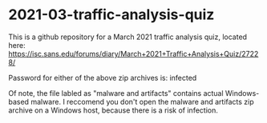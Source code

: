 # 2021-03-traffic-analysis-quiz

This is a github repository for a March 2021 traffic analysis quiz, located here: https://isc.sans.edu/forums/diary/March+2021+Traffic+Analysis+Quiz/27228/

Password for either of the above zip archives is: infected

Of note, the file labled as "malware and artifacts" contains actual Windows-based malware.  I reccomend you don't open the malware and artifacts zip archive on a Windows host, because there is a risk of infection.
